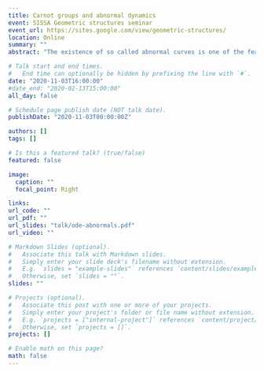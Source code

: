 ```yaml
---
title: Carnot groups and abnormal dynamics
event: SISSA Geometric structures seminar
event_url: https://sites.google.com/view/geometric-structures/
location: Online
summary: ""
abstract: "The existence of so called abnormal curves is one of the features distinguishing sub-Riemannian geometry from Riemannian geometry. The need to understand (or avoid) abnormal curves appears in many sub-Riemannian problems, such as the regularity of length-minimizing curves and the Sard problem. Some recent progress in both of these problems has been obtained by studying abnormal curves as trajectories of dynamical systems. In this talk, I will present some of the story of abnormal dynamics in the setting of Carnot groups. In particular, I will cover how to lift an arbitrary trajectory of an arbitrary polynomial ODE to an abnormal curve in some Carnot group."

# Talk start and end times.
#   End time can optionally be hidden by prefixing the line with `#`.
date: "2020-11-03T16:00:00"
#date_end: "2020-02-13T15:00:00"
all_day: false

# Schedule page publish date (NOT talk date).
publishDate: "2020-11-03T00:00:00Z"

authors: []
tags: []

# Is this a featured talk? (true/false)
featured: false

image:
  caption: ""
  focal_point: Right

links:
url_code: ""
url_pdf: ""
url_slides: "talk/ode-abnormals.pdf"
url_video: ""

# Markdown Slides (optional).
#   Associate this talk with Markdown slides.
#   Simply enter your slide deck's filename without extension.
#   E.g. `slides = "example-slides"` references `content/slides/example-slides.md`.
#   Otherwise, set `slides = ""`.
slides: ""

# Projects (optional).
#   Associate this post with one or more of your projects.
#   Simply enter your project's folder or file name without extension.
#   E.g. `projects = ["internal-project"]` references `content/project/deep-learning/index.md`.
#   Otherwise, set `projects = []`.
projects: []

# Enable math on this page?
math: false
---
```

